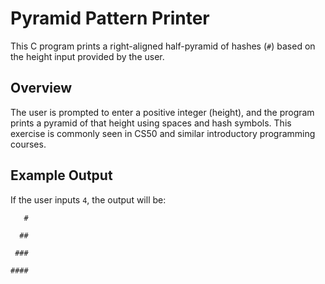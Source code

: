 # Pyramid Pattern Printer

This C program prints a right-aligned half-pyramid of hashes (`#`) based on the height input provided by the user.

## Overview

The user is prompted to enter a positive integer (height), and the program prints a pyramid of that height using spaces and hash symbols. This exercise is commonly seen in CS50 and similar introductory programming courses.

## Example Output

If the user inputs `4`, the output will be:

`   #`

`  ##`

` ###`

`####`
